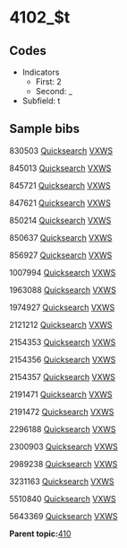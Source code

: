 # 4102\_$t

## Codes

-   Indicators
    -   First: 2
    -   Second: \_
-   Subfield: t

## Sample bibs

830503 [Quicksearch](https://search.library.yale.edu/catalog/830503) [VXWS](http://prodorbis.library.yale.edu:7014/vxws/GetHoldingsService?bibId=830503)

845013 [Quicksearch](https://search.library.yale.edu/catalog/845013) [VXWS](http://prodorbis.library.yale.edu:7014/vxws/GetHoldingsService?bibId=845013)

845721 [Quicksearch](https://search.library.yale.edu/catalog/845721) [VXWS](http://prodorbis.library.yale.edu:7014/vxws/GetHoldingsService?bibId=845721)

847621 [Quicksearch](https://search.library.yale.edu/catalog/847621) [VXWS](http://prodorbis.library.yale.edu:7014/vxws/GetHoldingsService?bibId=847621)

850214 [Quicksearch](https://search.library.yale.edu/catalog/850214) [VXWS](http://prodorbis.library.yale.edu:7014/vxws/GetHoldingsService?bibId=850214)

850637 [Quicksearch](https://search.library.yale.edu/catalog/850637) [VXWS](http://prodorbis.library.yale.edu:7014/vxws/GetHoldingsService?bibId=850637)

856927 [Quicksearch](https://search.library.yale.edu/catalog/856927) [VXWS](http://prodorbis.library.yale.edu:7014/vxws/GetHoldingsService?bibId=856927)

1007994 [Quicksearch](https://search.library.yale.edu/catalog/1007994) [VXWS](http://prodorbis.library.yale.edu:7014/vxws/GetHoldingsService?bibId=1007994)

1963088 [Quicksearch](https://search.library.yale.edu/catalog/1963088) [VXWS](http://prodorbis.library.yale.edu:7014/vxws/GetHoldingsService?bibId=1963088)

1974927 [Quicksearch](https://search.library.yale.edu/catalog/1974927) [VXWS](http://prodorbis.library.yale.edu:7014/vxws/GetHoldingsService?bibId=1974927)

2121212 [Quicksearch](https://search.library.yale.edu/catalog/2121212) [VXWS](http://prodorbis.library.yale.edu:7014/vxws/GetHoldingsService?bibId=2121212)

2154353 [Quicksearch](https://search.library.yale.edu/catalog/2154353) [VXWS](http://prodorbis.library.yale.edu:7014/vxws/GetHoldingsService?bibId=2154353)

2154356 [Quicksearch](https://search.library.yale.edu/catalog/2154356) [VXWS](http://prodorbis.library.yale.edu:7014/vxws/GetHoldingsService?bibId=2154356)

2154357 [Quicksearch](https://search.library.yale.edu/catalog/2154357) [VXWS](http://prodorbis.library.yale.edu:7014/vxws/GetHoldingsService?bibId=2154357)

2191471 [Quicksearch](https://search.library.yale.edu/catalog/2191471) [VXWS](http://prodorbis.library.yale.edu:7014/vxws/GetHoldingsService?bibId=2191471)

2191472 [Quicksearch](https://search.library.yale.edu/catalog/2191472) [VXWS](http://prodorbis.library.yale.edu:7014/vxws/GetHoldingsService?bibId=2191472)

2296188 [Quicksearch](https://search.library.yale.edu/catalog/2296188) [VXWS](http://prodorbis.library.yale.edu:7014/vxws/GetHoldingsService?bibId=2296188)

2300903 [Quicksearch](https://search.library.yale.edu/catalog/2300903) [VXWS](http://prodorbis.library.yale.edu:7014/vxws/GetHoldingsService?bibId=2300903)

2989238 [Quicksearch](https://search.library.yale.edu/catalog/2989238) [VXWS](http://prodorbis.library.yale.edu:7014/vxws/GetHoldingsService?bibId=2989238)

3231163 [Quicksearch](https://search.library.yale.edu/catalog/3231163) [VXWS](http://prodorbis.library.yale.edu:7014/vxws/GetHoldingsService?bibId=3231163)

5510840 [Quicksearch](https://search.library.yale.edu/catalog/5510840) [VXWS](http://prodorbis.library.yale.edu:7014/vxws/GetHoldingsService?bibId=5510840)

5643369 [Quicksearch](https://search.library.yale.edu/catalog/5643369) [VXWS](http://prodorbis.library.yale.edu:7014/vxws/GetHoldingsService?bibId=5643369)

**Parent topic:**[410](../../tags/410/410.md)

